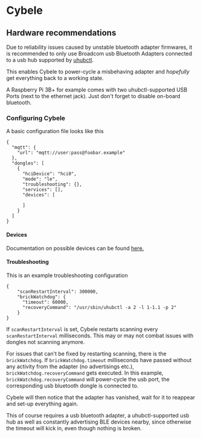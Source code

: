 # Cybele


## Hardware recommendations
Due to reliability issues caused by unstable bluetooth adapter firmwares,
it is recommended to only use Broadcom usb Bluetooth Adapters connected to a usb hub supported by [uhubctl](https://github.com/mvp/uhubctl).

This enables Cybele to power-cycle a misbehaving adapter and _hopefully_ get everything back to a working state.

A Raspberry Pi 3B+ for example comes with two uhubctl-supported USB Ports (next to the ethernet jack).
Just don't forget to disable on-board bluetooth.

### Configuring Cybele

A basic configuration file looks like this
```
{
  "mqtt": {
    "url": "mqtt://user:pass@foobar.example"
  },
  "dongles": [
    {
      "hciDevice": "hci0",
      "mode": "le",
      "troubleshooting": {},
      "services": [],
      "devices": [

      ]
    }
  ]
}
```

#### Devices
Documentation on possible devices can be found [here.](./devices)

#### Troubleshooting
This is an example troubleshooting configuration
```
{
    "scanRestartInterval": 300000,
    "brickWatchdog": {
      "timeout": 60000,
      "recoveryCommand": "/usr/sbin/uhubctl -a 2 -l 1-1.1 -p 2"
    }
}
```

If `scanRestartInterval` is set, Cybele restarts scanning every `scanRestartInterval` milliseconds.
This may or may not combat issues with dongles not scanning anymore.


For issues that can't be fixed by restarting scanning, there is the `brickWatchdog`.
If `brickWatchdog.timeout` milliseconds have passed without any activity from the adapter (no advertisings etc.),
`brickWatchdog.recoveryCommand` gets executed.
In this example, `brickWatchdog.recoveryCommand` will power-cycle the usb port, the corresponding usb bluetooth dongle is connected to.

Cybele will then notice that the adapter has vanished, wait for it to reappear and set-up everything again.

This of course requires a usb bluetooth adapter, a uhubctl-supported usb hub as well as constantly advertising BLE devices nearby, 
since otherwise the timeout will kick in, even though nothing is broken.

